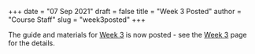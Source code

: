 +++
date = "07 Sep 2021"
draft = false
title = "Week 3 Posted"
author = "Course Staff"
slug = "week3posted"
+++

The guide and materials for [Week 3](/week3) is now posted - see the
[Week 3](/week3) page for the details.
